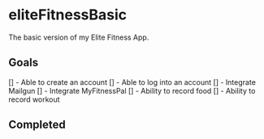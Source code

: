 # eliteFitnessBasic
The basic version of my Elite Fitness App.

## Goals
[] - Able to create an account
[] - Able to log into an account
[] - Integrate Mailgun
[] - Integrate MyFitnessPal
[] - Ability to record food
[] - Ability to record workout

## Completed